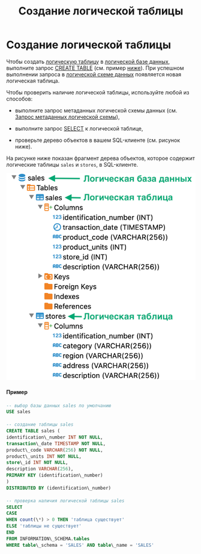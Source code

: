 ﻿---
layout: default
title: Создание логической таблицы
nav_order: 3
parent: Управление схемой данных
grand_parent: Работа с системой
has_children: false
---

Создание логической таблицы
===========================

Чтобы создать [логическую таблицу](../../../Обзор_понятий_компонентов_и_связей/Основные_понятия/Логическая_таблица/Логическая_таблица.md) 
в [логической базе данных](../../../Обзор_понятий_компонентов_и_связей/Основные_понятия/Логическая_база_данных/Логическая_база_данных.md), 
выполните запрос [CREATE TABLE](../../../Справочная_информация/Запросы_SQLplus/CREATE_TABLE/CREATE_TABLE.md) 
(см. пример [ниже](<LINK>)). При успешном выполнении запроса в 
[логической схеме данных](../../../Обзор_понятий_компонентов_и_связей/Основные_понятия/Логическая_схема_данных/Логическая_схема_данных.md) 
появляется новая логическая таблица.

Чтобы проверить наличие логической таблицы, используйте любой из способов:

*   выполните запрос метаданных логической схемы данных 
    (см. [Запрос метаданных логической схемы](../Запрос_метаданных_логической_схемы/Запрос_метаданных_логической_схемы.md)),

*   выполните запрос [SELECT](../../../Справочная_информация/Запросы_SQLplus/SELECT/SELECT.md) к логической 
    таблице,

*   проверьте дерево объектов в вашем SQL-клиенте (см. рисунок ниже).


На рисунке ниже показан фрагмент дерева объектов, которое содержит логические таблицы `sales` и `stores`, 
в SQL-клиенте.

![Alt text](Логическая_таблица.png)

#### Пример
```sql
-- выбор базы данных sales по умолчанию
USE sales

-- создание таблицы sales
CREATE TABLE sales (
identification\_number INT NOT NULL,
transaction\_date TIMESTAMP NOT NULL,
product\_code VARCHAR(256) NOT NULL,
product\_units INT NOT NULL,
store\_id INT NOT NULL,
description VARCHAR(256),
PRIMARY KEY (identification\_number)
)
DISTRIBUTED BY (identification\_number)

-- проверка наличия логической таблицы sales
SELECT
CASE
WHEN count(\*) > 0 THEN 'таблица существует'
ELSE 'таблицы не существует'
END
FROM INFORMATION\_SCHEMA.tables
WHERE table\_schema = 'SALES' AND table\_name = 'SALES'
```

